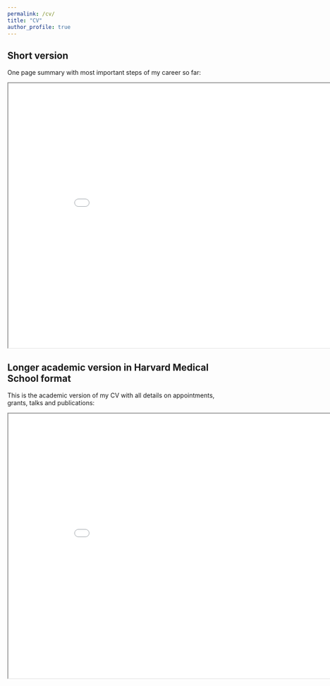 ```yaml
---
permalink: /cv/
title: "CV"
author_profile: true
---
```


## Short version

One page summary with most important steps of my career so far:

<iframe src="/files/cv.pdf" height="600" width="900"></iframe>


## Longer academic version in Harvard Medical School format

This is the academic version of my CV with all details on appointments, grants, talks and publications:

<iframe src="/files/cv_long.pdf" height="600" width="900"></iframe>